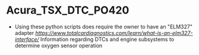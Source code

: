 # Acura_TSX_DTC_PO420
- Using these python scripts does require the owner to have an "ELM327" adapter _https://www.totalcardiagnostics.com/learn/what-is-an-elm327-interface/_
Information regarding DTCs and engine subsystems to determine oxygen sensor operation
